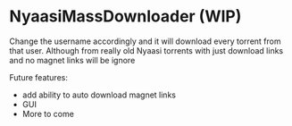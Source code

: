 # NyaasiMassDownloader (WIP)

Change the username accordingly and it will download every torrent from that user. Although from really old Nyaasi torrents with just download links and no magnet links will be ignore

Future features:
- add ability to auto download magnet links
- GUI
- More to come

